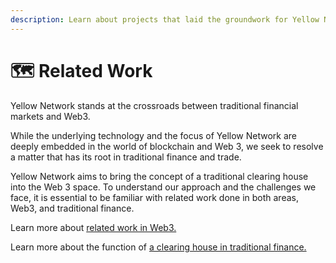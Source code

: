 ```yaml
---
description: Learn about projects that laid the groundwork for Yellow Network
---
```


# 🗺 Related Work

Yellow Network stands at the crossroads between traditional financial markets and Web3.&#x20;

While the underlying technology and the focus of Yellow Network are deeply embedded in the world of blockchain and Web 3, we seek to resolve a matter that has its root in traditional finance and trade.&#x20;

Yellow Network aims to bring the concept of a traditional clearing house into the Web 3 space. To understand our approach and the challenges we face, it is essential to be familiar with related work done in both areas, Web3, and traditional finance.&#x20;

Learn more about [related work in Web3.](web-3.md)

Learn more about the function of [a clearing house in traditional finance.](traditional-finance.md)
